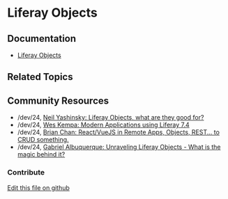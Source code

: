 # Liferay Objects

## Documentation

* [Liferay Objects](https://learn.liferay.com/dxp/latest/en/building-applications/objects.html)

## Related Topics

## Community Resources

* /dev/24, [Neil Yashinsky: Liferay Objects, what are they good for?](https://liferay.dev/twentyfour#Liferay%20Objects%2C%20what%20are%20they%20good%20for)
* /dev/24, [Wes Kempa: Modern Applications using Liferay 7.4](https://liferay.dev/twentyfour#Modern%20Applications%20using%20Liferay%207.4) 
* /dev/24, [Brian Chan: React/VueJS in Remote Apps, Objects, REST... to CRUD something.](https://liferay.dev/twentyfour#React%2FVueJS%20in%20Remote%20Apps%2C%20Objects%2C%20REST...%20to%20CRUD%20something.) 
* /dev/24, [Gabriel Albuquerque: Unraveling Liferay Objects - What is the magic behind it?](https://liferay.dev/twentyfour#Unraveling%20Liferay%20Objects%3A%20What%20is%20the%20magic%20behind%20it%3F) 

### Contribute

[Edit this file on github](https://github.com/olafk/controlpanel-documentation-docs/blob/master/md/74en/com_liferay_object_web_internal_object_definitions_portlet_ObjectDefinitionsPortlet/fields.md)
